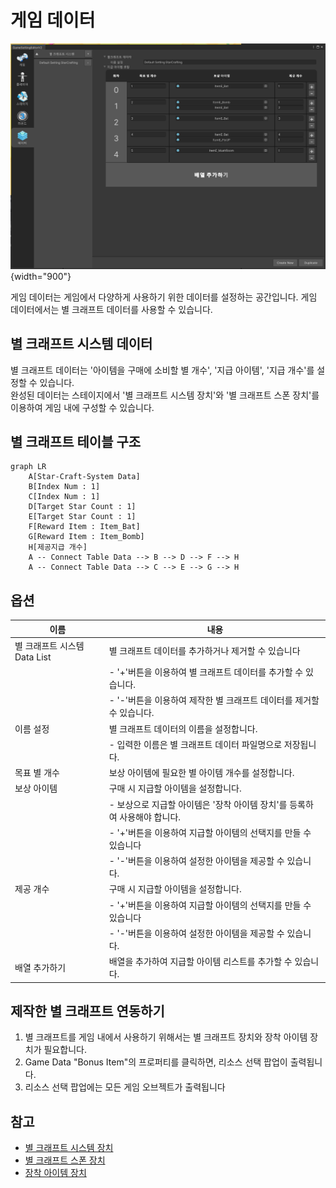 # 게임 데이터

![](media/images/GameSettings-Game-Data-Starcraft.png){width="900"}

게임 데이터는 게임에서 다양하게 사용하기 위한 데이터를 설정하는 공간입니다.
게임 데이터에서는 별 크래프트 데이터를 사용할 수 있습니다.  


## 별 크래프트 시스템 데이터

별 크래프트 데이터는 '아이템을 구매에 소비할 별 개수', '지급 아이템', '지급 개수'를 설정할 수 있습니다.  
완성된 데이터는 스테이지에서 '별 크래프트 시스템 장치'와 '별 크래프트 스폰 장치'를 이용하여 게임 내에 구성할 수 있습니다.


## 별 크래프트 테이블 구조

```mermaid
graph LR
    A[Star-Craft-System Data]
    B[Index Num : 1]
    C[Index Num : 1]
    D[Target Star Count : 1]
    E[Target Star Count : 1]
    F[Reward Item : Item_Bat]
    G[Reward Item : Item_Bomb]
    H[제공지급 개수]    
    A -- Connect Table Data --> B --> D --> F --> H 
    A -- Connect Table Data --> C --> E --> G --> H
```


## 옵션

| **이름**               | **내용**                                      | 
|----------------------|---------------------------------------------|
| 별 크래프트 시스템 Data List | 별 크래프트 데이터를 추가하거나 제거할 수 있습니다                |
|                      | - '+'버튼을 이용하여 별 크래프트 데이터를 추가할 수 있습니다.       |
|                      | - '-'버튼을 이용하여 제작한 별 크래프트 데이터를 제거할 수 있습니다.   |
| 이름 설정                     | 별 크래프트 데이터의 이름을 설정합니다.                      |
|                      | - 입력한 이름은 별 크래프트 데이터 파일명으로 저장됩니다.           |
| 목표 별 개수                     | 보상 아이템에 필요한 별 아이템 개수를 설정합니다.                |
| 보상 아이템                    | 구매 시 지급할 아이템을 설정합니다.                        |
|                           | - 보상으로 지급할 아이템은 '장착 아이템 장치'를 등록하여 사용해야 합니다. |
|                           | - '+'버튼을 이용하여 지급할 아이템의 선택지를 만들 수 있습니다                                            |
|                           | - '-'버튼을 이용하여 설정한 아이템을 제공할 수 있습니다.                                            |
| 제공 개수                          | 구매 시 지급할 아이템을 설정합니다.                                            |
|                           | - '+'버튼을 이용하여 지급할 아이템의 선택지를 만들 수 있습니다                                            |
|                           | - '-'버튼을 이용하여 설정한 아이템을 제공할 수 있습니다.                                            |
| 배열 추가하기                         | 배열을 추가하여 지급할 아이템 리스트를 추가할 수 있습니다.                                            |


## 제작한 별 크래프트 연동하기
1. 별 크래프트를 게임 내에서 사용하기 위해서는 별 크래프트 장치와 장착 아이템 장치가 필요합니다.
2. Game Data "Bonus Item"의 프로퍼티를 클릭하면, 리소스 선택 팝업이 출력됩니다.
3. 리소스 선택 팝업에는 모든 게임 오브젝트가 출력됩니다


## 참고

- [별 크래프트 시스템 장치](Starcraft-System-Device.md)
- [별 크래프트 스폰 장치](Contents-Starcraft-Spawner-Device.md)
- [장착 아이템 장치](Equipitem-Item-System.md)